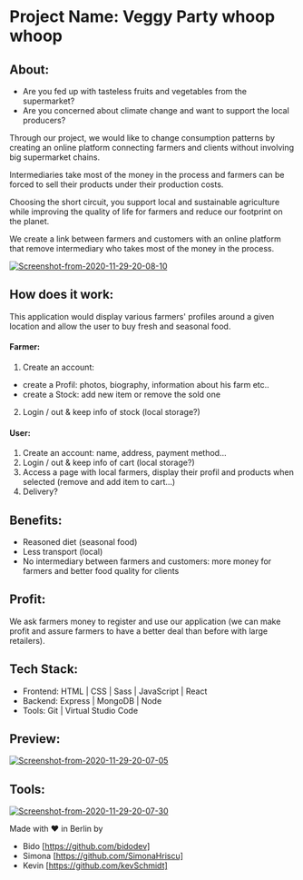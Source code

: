 # Project Name: Veggy Party whoop whoop

## About:

- Are you fed up with tasteless fruits and vegetables from the supermarket?
- Are you concerned about climate change and want to support the local producers?

Through our project, we would like to change consumption patterns by creating an online platform connecting farmers and clients without involving big supermarket chains.

Intermediaries take most of the money in the process and farmers can be forced to sell their products under their production costs.

Choosing the short circuit, you support local and sustainable agriculture while improving the quality of life for farmers and reduce our footprint on the planet.

We create a link between farmers and customers with an online platform that remove intermediary who takes most of the money in the process.

<a href="https://ibb.co/YLdrCML"><img src="https://i.ibb.co/wzQvkXz/Screenshot-from-2020-11-29-20-08-10.png" alt="Screenshot-from-2020-11-29-20-08-10" border="0"></a>

## How does it work:

This application would display various farmers' profiles around a given location and allow the user to buy fresh and seasonal food.

#### Farmer:

1. Create an account:

- create a Profil: photos, biography, information about his farm etc..
- create a Stock: add new item or remove the sold one

2. Login / out & keep info of stock (local storage?)

#### User:

1. Create an account: name, address, payment method...
2. Login / out & keep info of cart (local storage?)
3. Access a page with local farmers, display their profil and products when selected (remove and add item to cart...)
4. Delivery?

## Benefits:

- Reasoned diet (seasonal food)
- Less transport (local)
- No intermediary between farmers and customers: more money for farmers and better food quality for clients

## Profit:

We ask farmers money to register and use our application (we can make profit and assure farmers to have a better deal than before with large retailers).

## Tech Stack:

- Frontend: HTML | CSS | Sass | JavaScript | React
- Backend: Express | MongoDB | Node
- Tools: Git | Virtual Studio Code

## Preview:

<a href="https://ibb.co/zHDrk44"><img src="https://i.ibb.co/n8tbWLL/Screenshot-from-2020-11-29-20-07-05.png" alt="Screenshot-from-2020-11-29-20-07-05" border="0"></a>

## Tools:

<a href="https://ibb.co/ZKHC0yc"><img src="https://i.ibb.co/d6byRnk/Screenshot-from-2020-11-29-20-07-30.png" alt="Screenshot-from-2020-11-29-20-07-30" border="0"></a>

Made with ❤️ in Berlin by

- Bido [https://github.com/bidodev]
- Simona [https://github.com/SimonaHriscu]
- Kevin [https://github.com/kevSchmidt]

